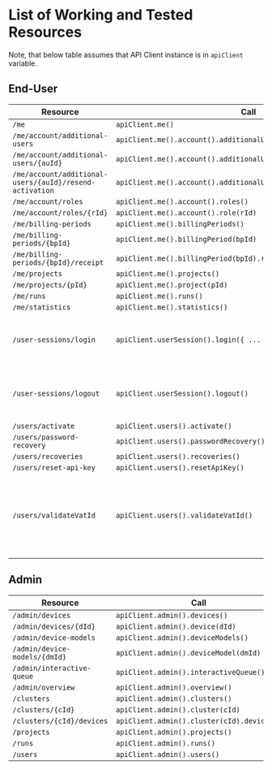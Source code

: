 # List of Working and Tested Resources

Note, that below table assumes that API Client instance is in `apiClient` variable.

## End-User

Resource | Call | Comment
--- | --- | ---
`/me` | `apiClient.me()` |
`/me/account/additional-users` | `apiClient.me().account().additionalUsers()` |
`/me/account/additional-users/{auId}` | `apiClient.me().account().additionalUser(auId)` |
`/me/account/additional-users/{auId}/resend-activation` | `apiClient.me().account().additionalUser(auId).resendActivation()` |
`/me/account/roles` | `apiClient.me().account().roles()` |
`/me/account/roles/{rId}` | `apiClient.me().account().role(rId)` |
`/me/billing-periods` | `apiClient.me().billingPeriods()` |
`/me/billing-periods/{bpId}` | `apiClient.me().billingPeriod(bpId)` |
`/me/billing-periods/{bpId}/receipt` | `apiClient.me().billingPeriod(bpId).receipt()` |
`/me/projects` | `apiClient.me().projects()` |
`/me/projects/{pId}` | `apiClient.me().project(pId)` |
`/me/runs` | `apiClient.me().runs()` |
`/me/statistics` | `apiClient.me().statistics()` |
`/user-sessions/login` | `apiClient.userSession().login({ ... })` | this method already sets `POST` method
`/user-sessions/logout` | `apiClient.userSession().logout()` | this method already sets `POST` method
`/users/activate` | `apiClient.users().activate()` |
`/users/password-recovery` | `apiClient.users().passwordRecovery()` |
`/users/recoveries` | `apiClient.users().recoveries()` |
`/users/reset-api-key` | `apiClient.users().resetApiKey()` |
`/users/validateVatId` | `apiClient.users().validateVatId()` | resource URL is proper - no idea why only this one is in _camelCase_

## Admin

Resource | Call | Comment
--- | --- | ---
`/admin/devices` | `apiClient.admin().devices()` |
`/admin/devices/{dId}` | `apiClient.admin().device(dId)` |
`/admin/device-models` | `apiClient.admin().deviceModels()` |
`/admin/device-models/{dmId}` | `apiClient.admin().deviceModel(dmId)` |
`/admin/interactive-queue` | `apiClient.admin().interactiveQueue()` |
`/admin/overview` | `apiClient.admin().overview()` |
`/clusters` | `apiClient.admin().clusters()` |
`/clusters/{cId}` | `apiClient.admin().cluster(cId)` |
`/clusters/{cId}/devices` | `apiClient.admin().cluster(cId).devices()` |
`/projects` | `apiClient.admin().projects()` |
`/runs` | `apiClient.admin().runs()` |
`/users` | `apiClient.admin().users()` |
